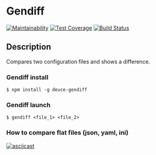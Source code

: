 # Gendiff

[![Maintainability](https://api.codeclimate.com/v1/badges/56acf43ebb8c8d5c78f2/maintainability)](https://codeclimate.com/github/PavelDeuce/frontend-project-lvl2/maintainability)
[![Test Coverage](https://api.codeclimate.com/v1/badges/56acf43ebb8c8d5c78f2/test_coverage)](https://codeclimate.com/github/PavelDeuce/frontend-project-lvl2/test_coverage)
[![Build Status](https://travis-ci.org/PavelDeuce/frontend-project-lvl2.svg?branch=master)](https://travis-ci.org/PavelDeuce/frontend-project-lvl2)

## Description

Compares two configuration files and shows a difference.

### Gendiff install

`$ npm install -g deuce-gendiff`

### Gendiff launch

`$ gendiff <file_1> <file_2>`

### How to compare flat files (json, yaml, ini)

[![asciicast](https://asciinema.org/a/PwsfqzqUGOEgTfRJnu9YXeQ6j.svg)](https://asciinema.org/a/PwsfqzqUGOEgTfRJnu9YXeQ6j)
